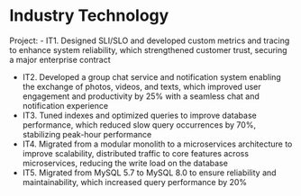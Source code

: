 # Industry Technology

Project: - IT1. Designed SLI/SLO and developed custom metrics and tracing to enhance system reliability, which strengthened customer trust, securing a major enterprise contract
- IT2. Developed a group chat service and notification system enabling the exchange of photos, videos, and texts, which improved user engagement and productivity by 25% with a seamless chat and notification experience
- IT3. Tuned indexes and optimized queries to improve database performance, which reduced slow query occurrences by 70%, stabilizing peak-hour performance
- IT4. Migrated from a modular monolith to a microservices architecture to improve scalability, distributed traffic to core features across microservices, reducing the write load on the database
- IT5. Migrated from MySQL 5.7 to MySQL 8.0 to ensure reliability and maintainability, which increased query performance by 20%